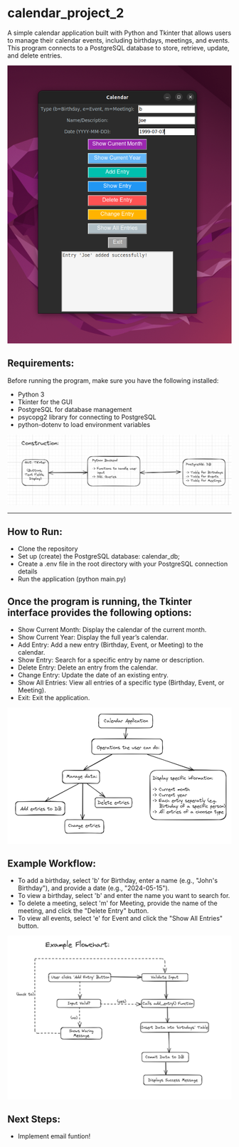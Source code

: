 # **calendar_project_2** 
A simple calendar application built with Python and Tkinter that allows users to manage their calendar events, including birthdays, meetings, and events. This program connects to a PostgreSQL database to store, retrieve, update, and delete entries.

![picture](screenshot3.png)

## Requirements:
Before running the program, make sure you have the following installed:
- Python 3
- Tkinter for the GUI
- PostgreSQL for database management
- psycopg2 library for connecting to PostgreSQL
- python-dotenv to load environment variables
  
![picture](construction.png)

---

## How to Run:
 - Clone the repository
 - Set up (create) the PostgreSQL database: calendar_db;
 - Create a .env file in the root directory with your PostgreSQL connection details
 - Run the application (python main.py)


## Once the program is running, the Tkinter interface provides the following options:
- Show Current Month: Display the calendar of the current month.
- Show Current Year: Display the full year’s calendar.
- Add Entry: Add a new entry (Birthday, Event, or Meeting) to the calendar.
- Show Entry: Search for a specific entry by name or description.
- Delete Entry: Delete an entry from the calendar.
- Change Entry: Update the date of an existing entry.
- Show All Entries: View all entries of a specific type (Birthday, Event, or Meeting).
- Exit: Exit the application.
  
![picture](calendar.png)

## Example Workflow:
- To add a birthday, select 'b' for Birthday, enter a name (e.g., "John's Birthday"), and provide a date (e.g., "2024-05-15").
- To view a birthday, select 'b' and enter the name you want to search for.
- To delete a meeting, select 'm' for Meeting, provide the name of the meeting, and click the "Delete Entry" button.
- To view all events, select 'e' for Event and click the "Show All Entries" button.
  
![picture](Flowchart.png)

## Next Steps:
- Implement email funtion!


